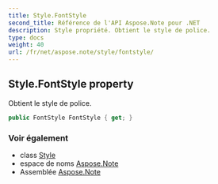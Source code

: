 ```yaml
---
title: Style.FontStyle
second_title: Référence de l'API Aspose.Note pour .NET
description: Style propriété. Obtient le style de police.
type: docs
weight: 40
url: /fr/net/aspose.note/style/fontstyle/
---
```

## Style.FontStyle property

Obtient le style de police.

```csharp
public FontStyle FontStyle { get; }
```

### Voir également

* class [Style](../)
* espace de noms [Aspose.Note](../../style/)
* Assemblée [Aspose.Note](../../../)


